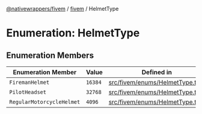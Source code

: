 [@nativewrappers/fivem](../../README.md) / [fivem](../README.md) / HelmetType

# Enumeration: HelmetType

## Enumeration Members

| Enumeration Member | Value | Defined in |
| ------ | ------ | ------ |
| `FiremanHelmet` | `16384` | [src/fivem/enums/HelmetType.ts:3](https://github.com/nativewrappers/fivem/blob/2d4fa96d0a81695a673fe4c595d3abfefbf554a5/src/fivem/enums/HelmetType.ts#L3) |
| `PilotHeadset` | `32768` | [src/fivem/enums/HelmetType.ts:4](https://github.com/nativewrappers/fivem/blob/2d4fa96d0a81695a673fe4c595d3abfefbf554a5/src/fivem/enums/HelmetType.ts#L4) |
| `RegularMotorcycleHelmet` | `4096` | [src/fivem/enums/HelmetType.ts:2](https://github.com/nativewrappers/fivem/blob/2d4fa96d0a81695a673fe4c595d3abfefbf554a5/src/fivem/enums/HelmetType.ts#L2) |
